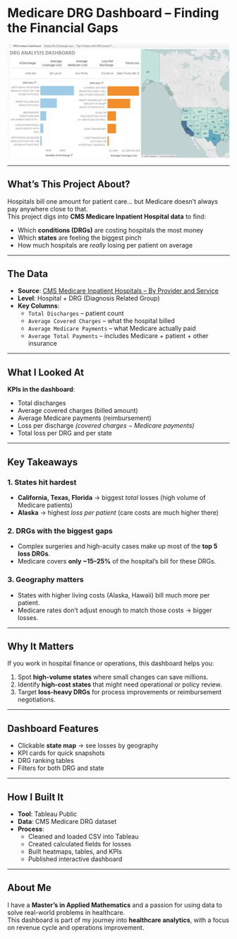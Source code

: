 # Medicare DRG Dashboard – Finding the Financial Gaps  

![Medicare DRG Dashboard Screenshot](https://github.com/blater54/DRG-Analysis-/blob/main/DRG%20Dashboard.png)  
  

---

## What’s This Project About?  
Hospitals bill one amount for patient care… but Medicare doesn’t always pay anywhere close to that.  
This project digs into **CMS Medicare Inpatient Hospital data** to find:  
- Which **conditions (DRGs)** are costing hospitals the most money  
- Which **states** are feeling the biggest pinch  
- How much hospitals are *really* losing per patient on average  

---

## The Data  
- **Source**: [CMS Medicare Inpatient Hospitals – By Provider and Service](https://data.cms.gov/provider-summary-by-type-of-service/medicare-inpatient-hospitals/medicare-inpatient-hospitals-by-provider-and-service/data)  
- **Level**: Hospital + DRG (Diagnosis Related Group)  
- **Key Columns**:  
  - `Total Discharges` – patient count  
  - `Average Covered Charges` – what the hospital billed  
  - `Average Medicare Payments` – what Medicare actually paid  
  - `Average Total Payments` – includes Medicare + patient + other insurance  

---

## What I Looked At  
**KPIs in the dashboard**:  
- Total discharges  
- Average covered charges (billed amount)  
- Average Medicare payments (reimbursement)  
- Loss per discharge *(covered charges − Medicare payments)*  
- Total loss per DRG and per state  

---

## Key Takeaways  
### 1. States hit hardest  
- **California, Texas, Florida** → biggest *total* losses (high volume of Medicare patients)  
- **Alaska** → highest *loss per patient* (care costs are much higher there)  

### 2. DRGs with the biggest gaps  
- Complex surgeries and high-acuity cases make up most of the **top 5 loss DRGs**.  
- Medicare covers **only ~15–25%** of the hospital’s bill for these DRGs.  

### 3. Geography matters  
- States with higher living costs (Alaska, Hawaii) bill much more per patient.  
- Medicare rates don’t adjust enough to match those costs → bigger losses.  

---

## Why It Matters  
If you work in hospital finance or operations, this dashboard helps you:  
1. Spot **high-volume states** where small changes can save millions.  
2. Identify **high-cost states** that might need operational or policy review.  
3. Target **loss-heavy DRGs** for process improvements or reimbursement negotiations.  

---

## Dashboard Features  
- Clickable **state map** → see losses by geography  
- KPI cards for quick snapshots  
- DRG ranking tables  
- Filters for both DRG and state  

---

##  How I Built It  
- **Tool**: Tableau Public  
- **Data**: CMS Medicare DRG dataset  
- **Process**:  
  - Cleaned and loaded CSV into Tableau  
  - Created calculated fields for losses  
  - Built heatmaps, tables, and KPIs  
  - Published interactive dashboard  


---

##  About Me  
I have a **Master’s in Applied Mathematics** and a passion for using data to solve real-world problems in healthcare.  
This dashboard is part of my journey into **healthcare analytics**, with a focus on revenue cycle and operations improvement.  
